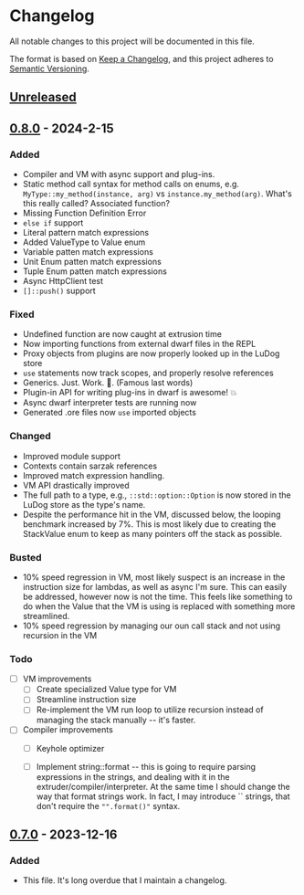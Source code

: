# Changelog

All notable changes to this project will be documented in this file.

The format is based on [Keep a Changelog](https://keepachangelog.com/en/1.1.0/), and this project adheres to [Semantic Versioning](https://semver.org/spec/v2.0.0.html).

## [Unreleased]

## [0.8.0] - 2024-2-15

### Added

- Compiler and VM with async support and plug-ins.
- Static method call syntax for method calls on enums, e.g. `MyType::my_method(instance, arg)` vs `instance.my_method(arg)`. What's this really called? Associated function?
- Missing Function Definition Error
- `else if` support
- Literal pattern match expressions
- Added ValueType to Value enum
- Variable patten match expressions
- Unit Enum patten match expressions
- Tuple Enum patten match expressions
- Async HttpClient test
- `[]::push()` support

### Fixed

- Undefined function are now caught at extrusion time
- Now importing functions from external dwarf files in the REPL
- Proxy objects from plugins are now properly looked up in the LuDog store
- `use` statements now track scopes, and properly resolve references
- Generics. Just. Work. 💯. (Famous last words)
- Plugin-in API for writing plug-ins in dwarf is awesome! 💥
- Async dwarf interpreter tests are running now
- Generated .ore files now `use` imported objects

### Changed

- Improved module support
- Contexts contain sarzak references
- Improved match expression handling.
- VM API drastically improved
- The full path to a type, e.g., `::std::option::Option` is now stored in the LuDog store as the type's name.
- Despite the performance hit in the VM, discussed below, the looping benchmark increased by 7%. This is most likely due to creating the StackValue enum to keep as many pointers off the stack as possible.

### Busted

- 10% speed regression in VM, most likely suspect is an increase in the instruction size for lambdas, as well as async I'm sure. This can easily be addressed, however now is not the time. This feels like something to do when the Value that the VM is using is replaced with something more streamlined.
- 10% speed regression by managing our oun call stack and not using recursion in the VM


### Todo

- [ ] VM improvements
  - [ ] Create specialized Value type for VM
  - [ ] Streamline instruction size
  - [ ] Re-implement the VM run loop to utilize recursion instead of managing the stack manually -- it's faster.
- [ ] Compiler improvements
  - [ ] Keyhole optimizer
  - [ ] Implement string::format -- this is going to require parsing expressions in the strings, and dealing with it in the extruder/compiler/interpreter. At the same time I should change the way that format strings work. In fact, I may introduce `` strings, that don't require the `"".format()"` syntax.



## [0.7.0] - 2023-12-16

### Added

- This file.
It's long overdue that I maintain a changelog.

[unreleased]: https://github.com/uberfoo/dwarf/compare/v0.8.0...feature/compiler
[0.8.0]: https://github.com/uberFoo/dwarf/releases/tag/v0.8.0
[0.7.0]: https://github.com/uberFoo/dwarf/releases/tag/v0.7.0